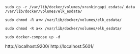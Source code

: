 `sudo cp -r /var/lib/docker/volumes/xrankingapi_esdata/_data /var/lib/docker/volumes/elk_esdata/`

`sudo chmod -R a+w /var/lib/docker/volumes/elk_esdata/`

`sudo chmod -R a+x /var/lib/docker/volumes/elk_esdata/`

`sudo docker-compose up -d`


http://localhost:9200/
http://localhost:5601/